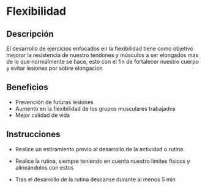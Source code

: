 # **Flexibilidad**



## Descripción 

El desarrollo de ejercicios enfocados en la flexibilidad tiene como objetivo mejorar la resistencia de nuestro tendones y músculos a ser elongados mas de lo que normalmente se hace, esto con el fin de fortalecer nuestro cuerpo y evitar lesiones por sobre elongacion



## Beneficios

- Prevención de futuras lesiones
- Aumento en la flexibilidad de los grupos musculares trabajados 
- Mejor calidad de vida



## Instrucciones

- Realice un estiramiento previo al desarrollo de la actividad o rutina

- Realice la rutina, siempre teniendo en cuenta nuestro limites físicos y alineándolos con estos

- Tras el desarrollo de la rutina descanse durante al menos 5 min

  

